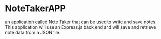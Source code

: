 # NoteTakerAPP
an application called Note Taker that can be used to write and save notes. This application will use an Express.js back end and will save and retrieve note data from a JSON file.

